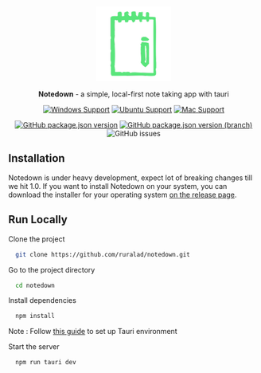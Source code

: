 <div align="center">
<img height=150 src="src-tauri/icons/icon.png" />
</div>

<p align="center"><span><b>Notedown</b> - a simple, local-first note taking app with tauri</span></p>

<div align="center">

[![Windows Support](https://img.shields.io/badge/Windows-0078D6?style=for-the-badge&logo=windows&logoColor=white)](https://github.com/ruralad/notedown/releases) [![Ubuntu Support](https://img.shields.io/badge/Ubuntu-E95420?style=for-the-badge&logo=ubuntu&logoColor=white)](https://github.com/ruralad/notedown/releases) [![Mac Support](https://img.shields.io/badge/MACOS-adb8c5?style=for-the-badge&logo=macos&logoColor=white)](https://github.com/ruralad/notedown/releases)

</div>
<div align="center">

[![GitHub package.json version](https://img.shields.io/github/package-json/v/ruralad/notedown?color=%40&label=stable)](https://github.com/ruralad/notedown/releases/latest)
[![GitHub package.json version (branch)](https://img.shields.io/github/package-json/v/ruralad/notedown/dev?color=%21&label=latest)](https://github.com/ruralad/notedown/releases) ![GitHub issues](https://img.shields.io/github/issues-raw/ruralad/notedown)

</div>

## Installation

Notedown is under heavy development, expect lot of breaking changes till we hit 1.0.
If you want to install Notedown on your system, you can download the installer for your operating system [on the release page](https://github.com/ruralad/notedown/releases).

## Run Locally

Clone the project

```bash
  git clone https://github.com/ruralad/notedown.git
```

Go to the project directory

```bash
  cd notedown
```

Install dependencies

```bash
  npm install
```

Note : Follow [this guide](https://tauri.studio/en/docs/getting-started/intro/#setting-up-your-environment) to set up Tauri environment

Start the server

```bash
  npm run tauri dev
```
